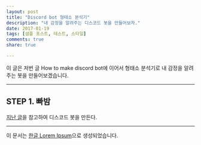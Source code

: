 ```yaml
---
layout: post
title: "Discord bot 형태소 분석기"
description: "내 감정을 알려주는 디스코드 봇을 만들어보자."
date: 2017-01-19
tags: [샘플 포스트, 테스트, 스타일]
comments: true
share: true

---
```


이 글은 저번 글 How to make discord bot에 이어서 형태소 분석기로 내 감정을 알려주는 봇을 만들어보겠습니다.

--- 

## STEP 1. 빠밤
[지난 글]('https://dbrudals.github.io/2020-06-22/How-to-make-discord-bot/')을 참고하여 디스코드 봇을 만든다.

--- 

이 문서는 [한글 Lorem Ipsum](http://guny.kr/stuff/klorem/)으로 생성되었습니다.
